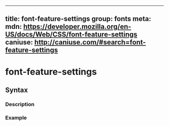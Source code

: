 
  ---
  title: font-feature-settings
  group: fonts
  meta:
    mdn: https://developer.mozilla.org/en-US/docs/Web/CSS/font-feature-settings
    caniuse: http://caniuse.com/#search=font-feature-settings
  ---

  # font-feature-settings
  <!--- Introduction for font-feature-settings, keep it brief and set the overall context -->

  ## Syntax
  <!--- Introduce the various syntax for font-feature-settings -->

  ### Description
  <!--- For each major section of syntax, provide a description explaining its usage further -->

  ### Example
  <!--- Provide code examples for the syntax block you're currently describing -->